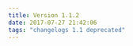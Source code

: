 ```yaml
---
title: Version 1.1.2
date: 2017-07-27 21:42:06 
tags: "changelogs 1.1 deprecated"
---
```


<script src="https://gist.github.com/spinnaker-release/83f03c39840317b473893da6abea7a0e.js"></script>
